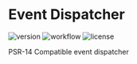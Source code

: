 # Event Dispatcher

![version](https://img.shields.io/github/v/tag/rwarasaurus/events)
![workflow](https://img.shields.io/github/workflow/status/rwarasaurus/events/Composer)
![license](https://img.shields.io/github/license/rwarasaurus/events)

PSR-14 Compatible event dispatcher
